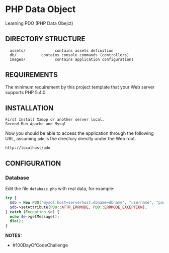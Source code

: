 PHP Data Object
============================

Learning PDO (PHP Data Obejct)

DIRECTORY STRUCTURE
-------------------

      assets/             contains assets definition
      db/           contains console commands (controllers)
      images/             contains application configurations

REQUIREMENTS
------------

The minimum requirement by this project template that your Web server supports PHP 5.4.0.


INSTALLATION
------------

~~~
First Install Xampp or another server local.
Second Run Apache and Mysql
~~~

Now you should be able to access the application through the following URL, assuming `pdo` is the directory
directly under the Web root.

~~~
http://localhost/pdo
~~~


CONFIGURATION
-------------

### Database

Edit the file `database.php` with real data, for example:

```php
try {
  $db = New PDO('mysql:host=serverhost;dbname=dbname', "username", "password");
  $db->setAttribute(PDO::ATTR_ERRMODE, PDO::ERRMODE_EXCEPTION);
} catch (Exception $e) {
  echo $e->getMessage();
  die();
}

```

**NOTES:**
- #100DayOfCodeChallenge
